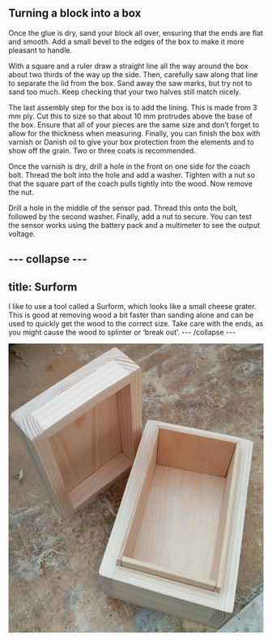 ## Turning a block into a box

Once the glue is dry, sand your block all over, ensuring that the ends are flat and smooth. Add a small bevel to the edges of the box to make it more pleasant to handle.

With a square and a ruler draw a straight line all the way around the box about two thirds of the way up the side. Then, carefully saw along that line to separate the lid from the box. Sand away the saw marks, but try not to sand too much. Keep checking that your two halves still match nicely.

The last assembly step for the box is to add the lining. This is made from 3 mm ply. Cut this to size so that about 10 mm protrudes above the base of the box. Ensure that all of your pieces are the same size and don’t forget to allow for the thickness when measuring. Finally, you can finish the box with varnish or Danish oil to give your box protection from the elements and to show off the grain. Two or three coats is recommended.

Once the varnish is dry, drill a hole in the front on one side for the coach bolt. Thread the bolt into the hole and add a washer. Tighten with a nut so that the square part of the coach pulls tightly into the wood. Now remove the nut.

Drill a hole in the middle of the sensor pad. Thread this onto the bolt, followed by the second washer. Finally, add a nut to secure. You can test the sensor works using the battery pack and a multimeter to see the output voltage.

--- collapse ---
---
title: Surform
---

I like to use a tool called a Surform, which looks like a small cheese grater. This is good at removing wood a bit faster than sanding alone and can be used to quickly get the wood to the correct size. Take care with the ends, as you might cause the wood to splinter or ‘break out’.
--- /collapse ---


![The box](images/box1.jpg)
